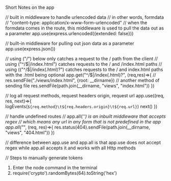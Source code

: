 Short Notes on the app

// built in middleware to handle urlencoded data
// in other words, formdata
// "content-type: application/x-www-form-urlencoded"
// when the formdata comes in the route, this middleware is used to pull the data out as a parameter
app.use(express.urlencoded({extended: false}))


// built-in middleware for pulling out json data as a parameter 
app.use(express.json())

// using ("/") below only catches a request to the / path from the client
// using ("^/$|/index.html") catches requests to the / and /index.html paths 
// using (("^/$|/index(.html)?") catches requests to the / and index.html paths with the .html being optional
app.get("^/$|/index(.html)?", (req,res)=>{
    // res.sendFile("./views/index.html", {root: __dirname}) // another method of sending file
    res.sendFile(path.join(__dirname, "views", "index.html"))
})


// log all request methods, request headers origin, request url
app.use((req, res, next)=>{
    logEvents(`${req.method}\t${req.headers.origin}\t${req.url}`)
    next()
})

// handle undefined routes
// app.all('*') is an inbuilt middleware that accepts regex
// which means any url in any form that is not predefined in the app
app.all("*", (req, res)=>{
    res.status(404).sendFile(path.join(__dirname, "views", "404.html"))
})


// difference between app.use and app.all is that app.use does not accept regex while app.all accepts it and works with all Http methods

// Steps to manually generate tokens 
1. Enter the node command in the terminal
2. require('crypto').randomBytes(64).toString('hex')